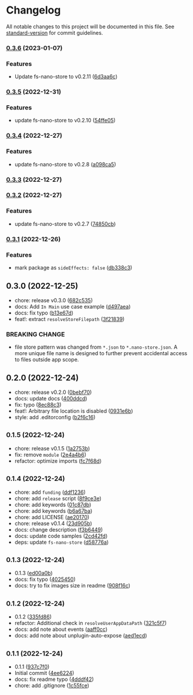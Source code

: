 # Changelog

All notable changes to this project will be documented in this file. See [standard-version](https://github.com/conventional-changelog/standard-version) for commit guidelines.

### [0.3.6](https://github.com/cawa-93/electron-nano-store/compare/v0.3.5...v0.3.6) (2023-01-07)


### Features

* Update fs-nano-store to v0.2.11 ([6d3aa6c](https://github.com/cawa-93/electron-nano-store/commit/6d3aa6cd9663840584225b3434337b080aeb989f))

### [0.3.5](https://github.com/cawa-93/electron-nano-store/compare/v0.3.4...v0.3.5) (2022-12-31)


### Features

* update fs-nano-store to v0.2.10 ([54ffe05](https://github.com/cawa-93/electron-nano-store/commit/54ffe05e4435d3c842251fc1407eda6fbe26844a))

### [0.3.4](https://github.com/cawa-93/electron-nano-store/compare/v0.3.3...v0.3.4) (2022-12-27)


### Features

* update fs-nano-store to v0.2.8 ([a098ca5](https://github.com/cawa-93/electron-nano-store/commit/a098ca57ae71641907322ca1e37588543e5220de))

### [0.3.3](https://github.com/cawa-93/electron-nano-store/compare/v0.3.2...v0.3.3) (2022-12-27)

### [0.3.2](https://github.com/cawa-93/electron-nano-store/compare/v0.3.1...v0.3.2) (2022-12-27)


### Features

* update fs-nano-store to v0.2.7 ([74850cb](https://github.com/cawa-93/electron-nano-store/commit/74850cb8d35ae76c7e99b6f8636b5b3b8bd1c9bd))

### [0.3.1](https://github.com/cawa-93/electron-nano-store/compare/v0.3.0...v0.3.1) (2022-12-26)


### Features

* mark package as `sideEffects: false` ([db338c3](https://github.com/cawa-93/electron-nano-store/commit/db338c3b802eb384cb0f8ccd5bd9b6864c0f4124))

## 0.3.0 (2022-12-25)

* chore: release v0.3.0 ([682c535](https://github.com/cawa-93/electron-nano-store/commit/682c535))
* docs: Add `In Main` use case example ([d497aea](https://github.com/cawa-93/electron-nano-store/commit/d497aea))
* docs: fix typo ([b13e67d](https://github.com/cawa-93/electron-nano-store/commit/b13e67d))
* feat!: extract `resolveStoreFilepath` ([3f21839](https://github.com/cawa-93/electron-nano-store/commit/3f21839))


### BREAKING CHANGE

* file store pattern was changed from `*.json` to `*.nano-store.json`. A more unique file name is designed to further prevent accidental access to files outside app scope.


## 0.2.0 (2022-12-24)

* chore: release v0.2.0 ([0bebf70](https://github.com/cawa-93/electron-nano-store/commit/0bebf70))
* docs: update docs ([400ddcd](https://github.com/cawa-93/electron-nano-store/commit/400ddcd))
* fix: typo ([8ec88c3](https://github.com/cawa-93/electron-nano-store/commit/8ec88c3))
* feat!: Arbitrary file location is disabled ([0931e6b](https://github.com/cawa-93/electron-nano-store/commit/0931e6b))
* style: add .editorconfig ([b2f6c16](https://github.com/cawa-93/electron-nano-store/commit/b2f6c16))



## <small>0.1.5 (2022-12-24)</small>

* chore: release v0.1.5 ([1a2753b](https://github.com/cawa-93/electron-nano-store/commit/1a2753b))
* fix: remove `module` ([2e4a4b6](https://github.com/cawa-93/electron-nano-store/commit/2e4a4b6))
* refactor: optimize imports ([fc7f68d](https://github.com/cawa-93/electron-nano-store/commit/fc7f68d))



## <small>0.1.4 (2022-12-24)</small>

* chore: add `funding` ([ddf1236](https://github.com/cawa-93/electron-nano-store/commit/ddf1236))
* chore: add `release` script ([8f9ce3e](https://github.com/cawa-93/electron-nano-store/commit/8f9ce3e))
* chore: add keywords ([01c87db](https://github.com/cawa-93/electron-nano-store/commit/01c87db))
* chore: add keywords ([b6a67ba](https://github.com/cawa-93/electron-nano-store/commit/b6a67ba))
* chore: add LICENSE ([ae20170](https://github.com/cawa-93/electron-nano-store/commit/ae20170))
* chore: release v0.1.4 ([23d905b](https://github.com/cawa-93/electron-nano-store/commit/23d905b))
* docs: change description ([f3b6449](https://github.com/cawa-93/electron-nano-store/commit/f3b6449))
* docs: update code samples ([2cd42fd](https://github.com/cawa-93/electron-nano-store/commit/2cd42fd))
* deps: update `fs-nano-store` ([d58776a](https://github.com/cawa-93/electron-nano-store/commit/d58776a))



## <small>0.1.3 (2022-12-24)</small>

* 0.1.3 ([ed00a0b](https://github.com/cawa-93/electron-nano-store/commit/ed00a0b))
* docs: fix typo ([4025450](https://github.com/cawa-93/electron-nano-store/commit/4025450))
* docs: try to fix images size in readme ([908f16c](https://github.com/cawa-93/electron-nano-store/commit/908f16c))



## <small>0.1.2 (2022-12-24)</small>

* 0.1.2 ([335fd86](https://github.com/cawa-93/electron-nano-store/commit/335fd86))
* refactor: Additional check in `resolveUserAppDataPath` ([321c5f7](https://github.com/cawa-93/electron-nano-store/commit/321c5f7))
* docs: add note about events ([aaff0cc](https://github.com/cawa-93/electron-nano-store/commit/aaff0cc))
* docs: add note about unplugin-auto-expose ([aed1ecd](https://github.com/cawa-93/electron-nano-store/commit/aed1ecd))



## <small>0.1.1 (2022-12-24)</small>

* 0.1.1 ([937c7f0](https://github.com/cawa-93/electron-nano-store/commit/937c7f0))
* Initial commit ([4ee6224](https://github.com/cawa-93/electron-nano-store/commit/4ee6224))
* docs: fix readme typo ([4dddf42](https://github.com/cawa-93/electron-nano-store/commit/4dddf42))
* chore: add .gitignore ([1c55fce](https://github.com/cawa-93/electron-nano-store/commit/1c55fce))
